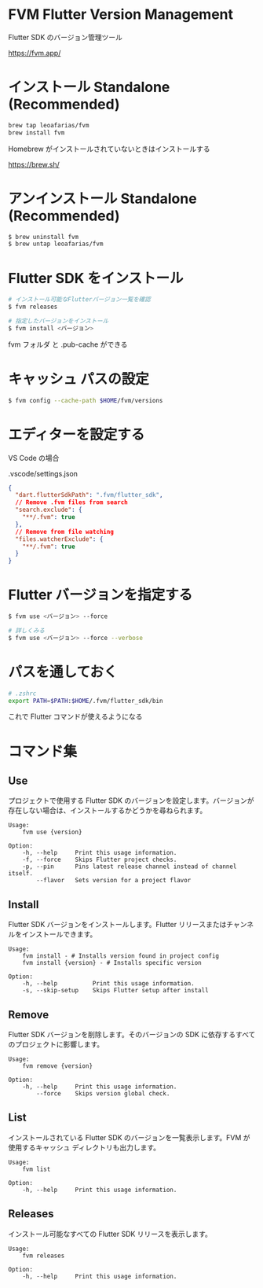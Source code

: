 # FVM Flutter Version Management

Flutter SDK のバージョン管理ツール

https://fvm.app/

# インストール Standalone (Recommended)

```zsh
brew tap leoafarias/fvm
brew install fvm
```

Homebrew がインストールされていないときはインストールする

https://brew.sh/

# アンインストール Standalone (Recommended)

```zsh
$ brew uninstall fvm
$ brew untap leoafarias/fvm
```

# Flutter SDK をインストール

```zsh
# インストール可能なFlutterバージョン一覧を確認
$ fvm releases

# 指定したバージョンをインストール
$ fvm install <バージョン>
```

fvm フォルダ と .pub-cache ができる

# キャッシュ パスの設定

```zsh
$ fvm config --cache-path $HOME/fvm/versions
```

# エディターを設定する

VS Code の場合

.vscode/settings.json

```json
{
  "dart.flutterSdkPath": ".fvm/flutter_sdk",
  // Remove .fvm files from search
  "search.exclude": {
    "**/.fvm": true
  },
  // Remove from file watching
  "files.watcherExclude": {
    "**/.fvm": true
  }
}
```

# Flutter バージョンを指定する

```zsh
$ fvm use <バージョン> --force

# 詳しくみる
$ fvm use <バージョン> --force --verbose
```

# パスを通しておく

```zsh
# .zshrc
export PATH=$PATH:$HOME/.fvm/flutter_sdk/bin
```

これで Flutter コマンドが使えるようになる

# コマンド集

## Use

プロジェクトで使用する Flutter SDK のバージョンを設定します。バージョンが存在しない場合は、インストールするかどうかを尋ねられます。

```
Usage:
    fvm use {version}

Option:
    -h, --help     Print this usage information.
    -f, --force    Skips Flutter project checks.
    -p, --pin      Pins latest release channel instead of channel itself.
        --flavor   Sets version for a project flavor
```

## Install

Flutter SDK バージョンをインストールします。Flutter リリースまたはチャンネルをインストールできます。

```
Usage:
    fvm install - # Installs version found in project config
    fvm install {version} - # Installs specific version

Option:
    -h, --help          Print this usage information.
    -s, --skip-setup    Skips Flutter setup after install
```

## Remove

Flutter SDK バージョンを削除します。そのバージョンの SDK に依存するすべてのプロジェクトに影響します。

```
Usage:
    fvm remove {version}

Option:
    -h, --help     Print this usage information.
        --force    Skips version global check.
```

## List

インストールされている Flutter SDK のバージョンを一覧表示します。FVM が使用するキャッシュ ディレクトリも出力します。

```
Usage:
    fvm list

Option:
    -h, --help     Print this usage information.
```

## Releases

インストール可能なすべての Flutter SDK リリースを表示します。

```
Usage:
    fvm releases

Option:
    -h, --help     Print this usage information.
```

